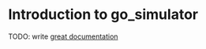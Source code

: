# Introduction to go_simulator

TODO: write [great documentation](http://jacobian.org/writing/what-to-write/)
